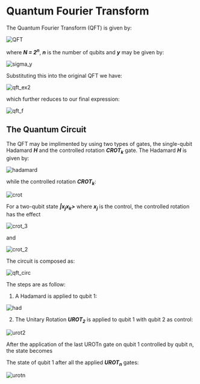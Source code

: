 <h1>Quantum Fourier Transform</h1>

The Quantum Fourier Transform (QFT) is given by:

![QFT](https://user-images.githubusercontent.com/68278907/88466718-8ac5ea80-cecf-11ea-9929-ae064d0d5a90.jpg)

where  __*N = 2<sup>n</sup>*__, __*n*__ is the number of qubits and __*y*__ may be given by:

![sigma_y](https://user-images.githubusercontent.com/68278907/88466893-4a676c00-ced1-11ea-87d9-8aeaf6af33ea.jpg)

Substituting this into the original QFT we have:

![qft_ex2](https://user-images.githubusercontent.com/68278907/88467074-4b010200-ced3-11ea-8453-df73753ef091.jpg)

which further reduces to our final expression:

![qft_f](https://user-images.githubusercontent.com/68278907/88467208-db8c1200-ced4-11ea-8a0d-e2cf84b9d8cb.jpg)

<h2>The Quantum Circuit</h2>

The QFT may be implimented by using two types of gates, the single-qubit Hadamard __*H*__ and the controlled rotation __*CROT<sub>k</sub>*__ gate. The Hadamard __*H*__ is given by:

![hadamard](https://user-images.githubusercontent.com/68278907/88467338-628dba00-ced6-11ea-961e-b2cc3ec29f60.jpg)

while the controlled rotation __*CROT<sub>k</sub>*__:

![crot](https://user-images.githubusercontent.com/68278907/88467385-dcbe3e80-ced6-11ea-80f8-80d3540a653c.jpg)

For a two-qubit state __*|x<sub>j</sub>x<sub>k</sub>>*__ where __*x<sub>j</sub>*__ is the control, the controlled rotation has the effect 

![crot_3](https://user-images.githubusercontent.com/68278907/88467533-586cbb00-ced8-11ea-9a3b-598e8a7772d0.jpg)

and

![crot_2](https://user-images.githubusercontent.com/68278907/88467513-2c513a00-ced8-11ea-909f-97e3f640e81b.jpg)

The circuit is composed as:

![qft_circ](https://user-images.githubusercontent.com/68278907/88478189-60fbda80-cf46-11ea-8218-346bf370ec94.png)


The steps are as follow:

1. A Hadamard is applied to qubit 1:

![had](https://user-images.githubusercontent.com/68278907/88478244-f7300080-cf46-11ea-8dd7-4dfc28a10ee9.png)

2. The Unitary Rotation __*UROT<sub>2</sub>*__ is applied to qubit 1 with qubit 2 as control:

![urot2](https://user-images.githubusercontent.com/68278907/88478315-ac62b880-cf47-11ea-81d9-57dd4785ed84.png)

After the application of the last UROTn gate on qubit 1 controlled by qubit n, the state becomes 

The state of qubit 1 after all the applied __*UROT<sub>n</sub>*__ gates:

![urotn](https://user-images.githubusercontent.com/68278907/88478385-13806d00-cf48-11ea-886a-2db543b558e0.png)




